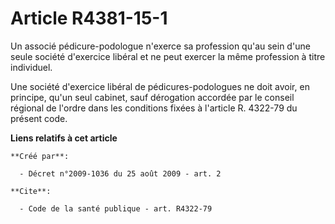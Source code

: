 # Article R4381-15-1

Un associé pédicure-podologue n'exerce sa profession qu'au sein d'une seule société d'exercice libéral et ne peut exercer la
même profession à titre individuel. 

Une société d'exercice libéral de pédicures-podologues ne doit avoir, en principe, qu'un seul cabinet, sauf dérogation
accordée par le conseil régional de l'ordre dans les conditions fixées à l'article R. 4322-79 du présent code.

**Liens relatifs à cet article**

	**Créé par**:

	  - Décret n°2009-1036 du 25 août 2009 - art. 2

	**Cite**:

	  - Code de la santé publique - art. R4322-79
